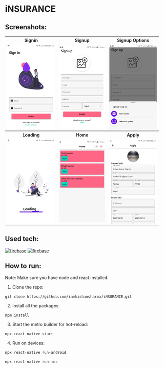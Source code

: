 # iNSURANCE

## Screenshots:
<table style="width:100%; align:center;" >
  <tr>
    <th>Signin</th>
    <th>Signup</th>
    <th>Signup Options</th>
  </tr>
  <tr>
    <td><img alt="signin" src="https://raw.githubusercontent.com/iamkishansharma/my-project-screenshots/main/iNSURANCE/signin.jpg"/></td>
    <td><img alt="signup" src="https://raw.githubusercontent.com/iamkishansharma/my-project-screenshots/main/iNSURANCE/signup.jpg"/></td>
    <td><img alt="signup2" src="https://raw.githubusercontent.com/iamkishansharma/my-project-screenshots/main/iNSURANCE/signup2.jpg"/></td>
    <tr>
  <tr>
    <th>Loading</th>
    <th>Home</th>
    <th>Apply</th>
  </tr>
  <tr>
    <td><img alt="signin" src="https://raw.githubusercontent.com/iamkishansharma/my-project-screenshots/main/iNSURANCE/loading.jpg"/></td>
    <td><img alt="home" src="https://raw.githubusercontent.com/iamkishansharma/my-project-screenshots/main/iNSURANCE/home.jpg"/></td>
    <td><img alt="apply" src="https://raw.githubusercontent.com/iamkishansharma/my-project-screenshots/main/iNSURANCE/apply.jpg"/></td>
   <tr>
</table>


## Used tech:

<a href="#"><img  width="150" height="80" src="https://firebase.google.com/downloads/brand-guidelines/PNG/logo-built_white.png" alt="firebase" /></a>
<a href="#"><img  width="150" height="80" src="https://www.pngkit.com/png/full/222-2224799_react-native-development-react-native-logo-png.png" alt="firebase" /></a>

## How to run:
Note: Make sure you have node and react installed.
1. Clone the repo:
```
git clone https://github.com/iamkishansharma/iNSURANCE.git
```
2. Install all the packages:
```
npm install
```
3. Start the metro builder for hot-reload:
```
npx react-native start
```
4. Run on devices:
```
npx react-native run-android
```
```
npx react-native run-ios
```
